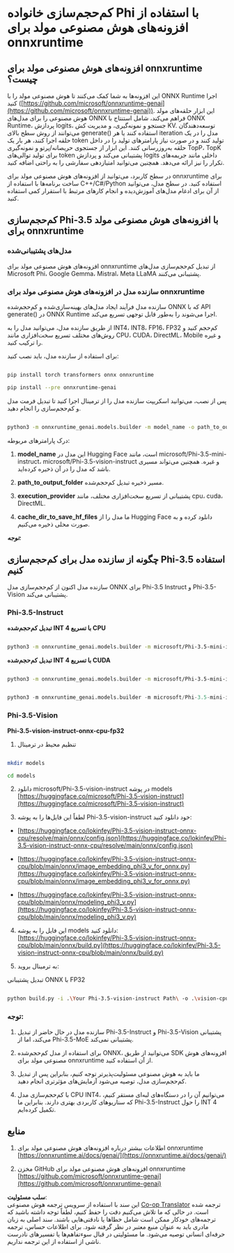 <!--
CO_OP_TRANSLATOR_METADATA:
{
  "original_hash": "3bb9f5c926673593287eddc3741226cb",
  "translation_date": "2025-03-27T08:47:36+00:00",
  "source_file": "md\\01.Introduction\\04\\UsingORTGenAIQuantifyingPhi.md",
  "language_code": "fa"
}
-->
# **کم‌حجم‌سازی خانواده Phi با استفاده از افزونه‌های هوش مصنوعی مولد برای onnxruntime**

## **افزونه‌های هوش مصنوعی مولد برای onnxruntime چیست؟**

این افزونه‌ها به شما کمک می‌کنند تا هوش مصنوعی مولد را با ONNX Runtime اجرا کنید ([https://github.com/microsoft/onnxruntime-genai](https://github.com/microsoft/onnxruntime-genai)). این ابزار حلقه‌های مولد هوش مصنوعی را برای مدل‌های ONNX فراهم می‌کند، شامل استنتاج با ONNX Runtime، پردازش logits، جستجو و نمونه‌گیری، و مدیریت کش KV. توسعه‌دهندگان می‌توانند از روش سطح بالای generate() استفاده کنند یا هر iteration مدل را در یک حلقه اجرا کنند، هر بار یک token تولید کنند و در صورت نیاز پارامترهای تولید را در داخل حلقه به‌روزرسانی کنند. این ابزار از جستجوی حریصانه/پرتو و نمونه‌گیری TopP، TopK برای تولید توالی‌های token پشتیبانی می‌کند و پردازش logits داخلی مانند جریمه‌های تکرار را نیز ارائه می‌دهد. همچنین می‌توانید امتیازدهی سفارشی را به راحتی اضافه کنید.

در سطح کاربرد، می‌توانید از افزونه‌های هوش مصنوعی مولد برای onnxruntime برای ساخت برنامه‌ها با استفاده از C++/C#/Python استفاده کنید. در سطح مدل، می‌توانید از آن برای ادغام مدل‌های آموزش‌دیده و انجام کارهای مرتبط با استقرار کمی استفاده کنید.

## **کم‌حجم‌سازی Phi-3.5 با افزونه‌های هوش مصنوعی مولد برای onnxruntime**

### **مدل‌های پشتیبانی‌شده**

افزونه‌های هوش مصنوعی مولد برای onnxruntime از تبدیل کم‌حجم‌سازی مدل‌های Microsoft Phi، Google Gemma، Mistral، Meta LLaMA پشتیبانی می‌کنند.

### **سازنده مدل در افزونه‌های هوش مصنوعی مولد برای onnxruntime**

سازنده مدل فرآیند ایجاد مدل‌های بهینه‌سازی‌شده و کم‌حجم‌شده ONNX که با API generate() در ONNX Runtime اجرا می‌شوند را به‌طور قابل توجهی تسریع می‌کند.

از طریق سازنده مدل، می‌توانید مدل را به INT4، INT8، FP16، FP32 کم‌حجم کنید و روش‌های مختلف تسریع سخت‌افزاری مانند CPU، CUDA، DirectML، Mobile و غیره را ترکیب کنید.

برای استفاده از سازنده مدل، باید نصب کنید:

```bash

pip install torch transformers onnx onnxruntime

pip install --pre onnxruntime-genai

```

پس از نصب، می‌توانید اسکریپت سازنده مدل را از ترمینال اجرا کنید تا تبدیل فرمت مدل و کم‌حجم‌سازی را انجام دهید.

```bash

python3 -m onnxruntime_genai.models.builder -m model_name -o path_to_output_folder -p precision -e execution_provider -c cache_dir_to_save_hf_files

```

درک پارامترهای مربوطه:

1. **model_name** این مدل در Hugging Face است، مانند microsoft/Phi-3.5-mini-instruct، microsoft/Phi-3.5-vision-instruct و غیره. همچنین می‌تواند مسیری باشد که مدل را در آن ذخیره کرده‌اید.

2. **path_to_output_folder** مسیر ذخیره تبدیل کم‌حجم‌شده.

3. **execution_provider** پشتیبانی از تسریع سخت‌افزاری مختلف، مانند cpu، cuda، DirectML.

4. **cache_dir_to_save_hf_files** ما مدل را از Hugging Face دانلود کرده و به صورت محلی ذخیره می‌کنیم.

***توجه:***

## **چگونه از سازنده مدل برای کم‌حجم‌سازی Phi-3.5 استفاده کنیم**

سازنده مدل اکنون از کم‌حجم‌سازی مدل ONNX برای Phi-3.5 Instruct و Phi-3.5-Vision پشتیبانی می‌کند.

### **Phi-3.5-Instruct**

**تبدیل کم‌حجم‌شده INT 4 با تسریع CPU**

```bash

python3 -m onnxruntime_genai.models.builder -m microsoft/Phi-3.5-mini-instruct  -o ./onnx-cpu -p int4 -e cpu -c ./Phi-3.5-mini-instruct

```

**تبدیل کم‌حجم‌شده INT 4 با تسریع CUDA**

```bash

python3 -m onnxruntime_genai.models.builder -m microsoft/Phi-3.5-mini-instruct  -o ./onnx-cpu -p int4 -e cuda -c ./Phi-3.5-mini-instruct

```

```python

python3 -m onnxruntime_genai.models.builder -m microsoft/Phi-3.5-mini-instruct  -o ./onnx-cpu -p int4 -e cuda -c ./Phi-3.5-mini-instruct

```

### **Phi-3.5-Vision**

**Phi-3.5-vision-instruct-onnx-cpu-fp32**

1. تنظیم محیط در ترمینال

```bash

mkdir models

cd models 

```

2. دانلود microsoft/Phi-3.5-vision-instruct در پوشه models  
[https://huggingface.co/microsoft/Phi-3.5-vision-instruct](https://huggingface.co/microsoft/Phi-3.5-vision-instruct)

3. لطفاً این فایل‌ها را به پوشه Phi-3.5-vision-instruct خود دانلود کنید:

- [https://huggingface.co/lokinfey/Phi-3.5-vision-instruct-onnx-cpu/resolve/main/onnx/config.json](https://huggingface.co/lokinfey/Phi-3.5-vision-instruct-onnx-cpu/resolve/main/onnx/config.json)

- [https://huggingface.co/lokinfey/Phi-3.5-vision-instruct-onnx-cpu/blob/main/onnx/image_embedding_phi3_v_for_onnx.py](https://huggingface.co/lokinfey/Phi-3.5-vision-instruct-onnx-cpu/blob/main/onnx/image_embedding_phi3_v_for_onnx.py)

- [https://huggingface.co/lokinfey/Phi-3.5-vision-instruct-onnx-cpu/blob/main/onnx/modeling_phi3_v.py](https://huggingface.co/lokinfey/Phi-3.5-vision-instruct-onnx-cpu/blob/main/onnx/modeling_phi3_v.py)

4. این فایل را به پوشه models دانلود کنید:  
[https://huggingface.co/lokinfey/Phi-3.5-vision-instruct-onnx-cpu/blob/main/onnx/build.py](https://huggingface.co/lokinfey/Phi-3.5-vision-instruct-onnx-cpu/blob/main/onnx/build.py)

5. به ترمینال بروید:

تبدیل پشتیبانی ONNX با FP32

```bash

python build.py -i .\Your Phi-3.5-vision-instruct Path\ -o .\vision-cpu-fp32 -p f32 -e cpu

```

### **توجه:**

1. سازنده مدل در حال حاضر از تبدیل Phi-3.5-Instruct و Phi-3.5-Vision پشتیبانی می‌کند، اما از Phi-3.5-MoE پشتیبانی نمی‌کند.

2. برای استفاده از مدل کم‌حجم‌شده ONNX، می‌توانید از طریق SDK افزونه‌های هوش مصنوعی مولد برای onnxruntime از آن استفاده کنید.

3. ما باید به هوش مصنوعی مسئولیت‌پذیرتر توجه کنیم، بنابراین پس از تبدیل کم‌حجم‌سازی مدل، توصیه می‌شود آزمایش‌های مؤثرتری انجام دهید.

4. با کم‌حجم‌سازی مدل CPU INT4، می‌توانیم آن را در دستگاه‌های لبه‌ای مستقر کنیم، که سناریوهای کاربردی بهتری دارند. بنابراین ما Phi-3.5-Instruct را حول INT 4 تکمیل کرده‌ایم.

## **منابع**

1. اطلاعات بیشتر درباره افزونه‌های هوش مصنوعی مولد برای onnxruntime [https://onnxruntime.ai/docs/genai/](https://onnxruntime.ai/docs/genai/)

2. مخزن GitHub افزونه‌های هوش مصنوعی مولد برای onnxruntime [https://github.com/microsoft/onnxruntime-genai](https://github.com/microsoft/onnxruntime-genai)

**سلب مسئولیت**:  
این سند با استفاده از سرویس ترجمه هوش مصنوعی [Co-op Translator](https://github.com/Azure/co-op-translator) ترجمه شده است. در حالی که ما تلاش می‌کنیم دقت را حفظ کنیم، لطفاً توجه داشته باشید که ترجمه‌های خودکار ممکن است شامل خطاها یا نادقتی‌هایی باشند. سند اصلی به زبان مادری باید به عنوان منبع معتبر در نظر گرفته شود. برای اطلاعات حساس، ترجمه حرفه‌ای انسانی توصیه می‌شود. ما مسئولیتی در قبال سوءتفاهم‌ها یا تفسیرهای نادرست ناشی از استفاده از این ترجمه نداریم.